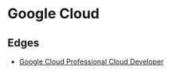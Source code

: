 # Google Cloud

## Edges
- [Google Cloud Professional Cloud Developer](google_cloud_professional_cloud_developer/main)